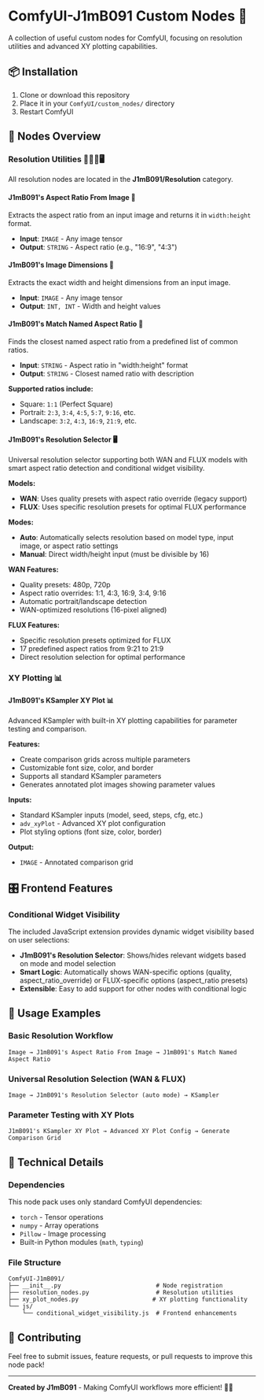 # ComfyUI-J1mB091 Custom Nodes 🎨

A collection of useful custom nodes for ComfyUI, focusing on resolution utilities and advanced XY plotting capabilities.

## 📦 Installation

1. Clone or download this repository
2. Place it in your `ComfyUI/custom_nodes/` directory
3. Restart ComfyUI

## 🎯 Nodes Overview

### Resolution Utilities 📐📏🎯🖥️

All resolution nodes are located in the **J1mB091/Resolution** category.

#### **J1mB091's Aspect Ratio From Image 📐**
Extracts the aspect ratio from an input image and returns it in `width:height` format.

- **Input**: `IMAGE` - Any image tensor
- **Output**: `STRING` - Aspect ratio (e.g., "16:9", "4:3")

#### **J1mB091's Image Dimensions 📏**
Extracts the exact width and height dimensions from an input image.

- **Input**: `IMAGE` - Any image tensor
- **Output**: `INT, INT` - Width and height values

#### **J1mB091's Match Named Aspect Ratio 🎯**
Finds the closest named aspect ratio from a predefined list of common ratios.

- **Input**: `STRING` - Aspect ratio in "width:height" format
- **Output**: `STRING` - Closest named ratio with description

**Supported ratios include:**
- Square: `1:1` (Perfect Square)
- Portrait: `2:3`, `3:4`, `4:5`, `5:7`, `9:16`, etc.
- Landscape: `3:2`, `4:3`, `16:9`, `21:9`, etc.

#### **J1mB091's Resolution Selector 🖥️**
Universal resolution selector supporting both WAN and FLUX models with smart aspect ratio detection and conditional widget visibility.

**Models:**
- **WAN**: Uses quality presets with aspect ratio override (legacy support)
- **FLUX**: Uses specific resolution presets for optimal FLUX performance

**Modes:**
- **Auto**: Automatically selects resolution based on model type, input image, or aspect ratio settings
- **Manual**: Direct width/height input (must be divisible by 16)

**WAN Features:**
- Quality presets: 480p, 720p
- Aspect ratio overrides: 1:1, 4:3, 16:9, 3:4, 9:16
- Automatic portrait/landscape detection
- WAN-optimized resolutions (16-pixel aligned)

**FLUX Features:**
- Specific resolution presets optimized for FLUX
- 17 predefined aspect ratios from 9:21 to 21:9
- Direct resolution selection for optimal performance

### XY Plotting 📊

#### **J1mB091's KSampler XY Plot 📊**
Advanced KSampler with built-in XY plotting capabilities for parameter testing and comparison.

**Features:**
- Create comparison grids across multiple parameters
- Customizable font size, color, and border
- Supports all standard KSampler parameters
- Generates annotated plot images showing parameter values

**Inputs:**
- Standard KSampler inputs (model, seed, steps, cfg, etc.)
- `adv_xyPlot` - Advanced XY plot configuration
- Plot styling options (font size, color, border)

**Output:**
- `IMAGE` - Annotated comparison grid

## 🎛️ Frontend Features

### Conditional Widget Visibility
The included JavaScript extension provides dynamic widget visibility based on user selections:

- **J1mB091's Resolution Selector**: Shows/hides relevant widgets based on mode and model selection
- **Smart Logic**: Automatically shows WAN-specific options (quality, aspect_ratio_override) or FLUX-specific options (aspect_ratio presets)
- **Extensible**: Easy to add support for other nodes with conditional logic

## 🚀 Usage Examples

### Basic Resolution Workflow
```
Image → J1mB091's Aspect Ratio From Image → J1mB091's Match Named Aspect Ratio
```

### Universal Resolution Selection (WAN & FLUX)
```
Image → J1mB091's Resolution Selector (auto mode) → KSampler
```

### Parameter Testing with XY Plots
```
J1mB091's KSampler XY Plot → Advanced XY Plot Config → Generate Comparison Grid
```

## 🔧 Technical Details

### Dependencies
This node pack uses only standard ComfyUI dependencies:
- `torch` - Tensor operations
- `numpy` - Array operations  
- `Pillow` - Image processing
- Built-in Python modules (`math`, `typing`)

### File Structure
```
ComfyUI-J1mB091/
├── __init__.py                           # Node registration
├── resolution_nodes.py                   # Resolution utilities
├── xy_plot_nodes.py                     # XY plotting functionality
└── js/
    └── conditional_widget_visibility.js  # Frontend enhancements
```

## 🤝 Contributing

Feel free to submit issues, feature requests, or pull requests to improve this node pack!

---

**Created by J1mB091** - Making ComfyUI workflows more efficient! 🎨✨
